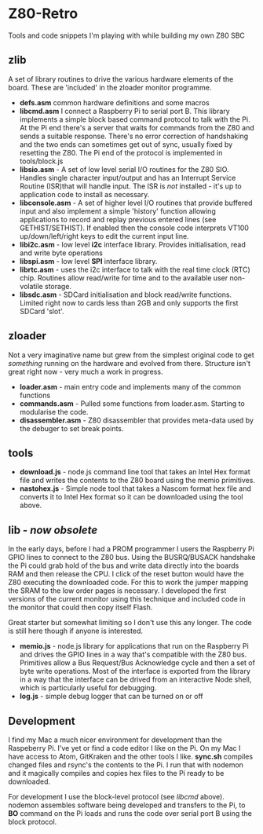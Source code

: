 # Z80-Retro
Tools and code snippets I'm playing with while building my own Z80 SBC

## zlib

A set of library routines to drive the various hardware elements of the board. These are 'included' in the zloader monitor programme.

+ **defs.asm** common hardware definitions and some macros
+ **libcmd.asm** I connect a Raspberry Pi to serial port B. This library implements a simple block based command protocol to talk with the Pi. At the Pi end there's a server that waits for commands from the Z80 and sends a suitable response. There's no error correction of handshaking and the two ends can sometimes get out of sync, usually fixed by resetting the Z80. The Pi end of the protocol is implemented in tools/block.js
+ **libsio.asm** - A set of low level serial I/O routines for the Z80 SIO. Handles single character input/output and has an Interrupt Service Routine (ISR)that will handle input. The ISR is *not* installed - it's up to application code to install as necessary.
+ **libconsole.asm** - A set of higher level I/O routines that provide buffered input and also implement a simple 'history' function allowing applications to record and replay previous entered lines (see GETHIST/SETHIST). If enabled then the console code interprets VT100 up/down/left/right keys to edit the current input line.
+ **libi2c.asm** - low level **i2c** interface library. Provides initialisation, read and write byte operations
+ **libspi.asm** - low level **SPI** interface library.
+ **librtc.asm** - uses the i2c interface to talk with the real time clock (RTC) chip. Routines allow read/write for time and to the available user non-volatile storage.
+ **libsdc.asm** - SDCard initialisation and block read/write functions. Limited right now to cards less than 2GB and only supports the first SDCard 'slot'.

## zloader

Not a very imaginative name but grew from the simplest original code to get *something* running on the hardware and evolved from there. Structure isn't great right now - very much a work in progress.

+ **loader.asm** - main entry code and implements many of the common functions
+ **commands.asm** - Pulled some functions from loader.asm. Starting to modularise the code.
+ **disassembler.asm** - Z80 disassembler that provides meta-data used by the debuger to set break points.

## tools

+ **download.js** - node.js command line tool that takes an Intel Hex format file and writes the contents to the Z80 board using the memio primitives.
+ **nastohex.js** - Simple node tool that takes a Nascom format hex file and converts it to Intel Hex format so it can be downloaded using the tool above.

## lib - _now obsolete_

In the early days, before I had a PROM programmer I users the Raspberry Pi GPIO lines to connect to the Z80 bus. Using the BUSRQ/BUSACK handshake the Pi could grab hold of the bus and write data directly into the boards RAM and then release the CPU. I click of the reset button would have the Z80 executing the downloaded code. For this to work the jumper mapping the SRAM to the low order pages is necessary. I developed the first versions of the current monitor using this technique and included code in the monitor that could then copy itself Flash.

Great starter but somewhat limiting so I don't use this any longer. The code is still here though if anyone is interested.

+ **memio.js** - node.js library for applications that run on the Raspberry Pi and drives the GPIO lines in a way that's compatible with the Z80 bus. Primitives allow a Bus Request/Bus Acknowledge cycle and then a set of byte write operations. Most of the interface is exported from the library in a way that the interface can be drived from an interactive Node shell, which is particularly useful for debugging.
+ **log.js** - simple debug logger that can be turned on or off

## Development

I find my Mac a much nicer environment for development than the Raspeberry Pi. I've yet or find a code editor I like on the Pi. On my Mac I have access to Atom, GitKraken and the other tools I like. **sync.sh** compiles changed files and rsync's the contents to the Pi. I run that with nodemon and it magically compiles and copies hex files to the Pi ready to be downloaded.

For development I use the block-level protocol (see *libcmd* above). nodemon assembles software being developed and transfers to the Pi, to **BO** command on the Pi loads and runs the code over serial port B using the block protocol.

